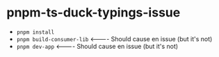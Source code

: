 # pnpm-ts-duck-typings-issue

- `pnpm install`
- `pnpm build-consumer-lib` <---- Should cause en issue (but it's not)
- `pnpm dev-app` <---- Should cause en issue (but it's not)
